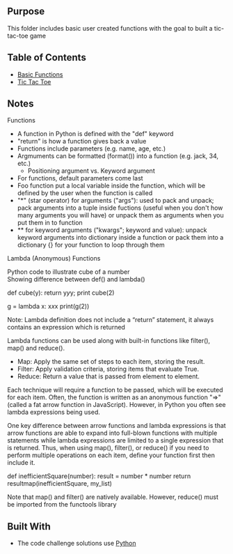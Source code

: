 ## Purpose

This folder includes basic user created functions with the goal to built a tic-tac-toe game

## Table of Contents

  - [Basic Functions](basic-functions.py)
  - [Tic Tac Toe](game.py)

## Notes

Functions
- A function in Python is defined with the "def" keyword
- "return" is how a function gives back a value
- Functions include parameters (e.g. name, age, etc.)
- Argmuments can be formatted (format()) into a function (e.g. jack, 34, etc.)
	- Positioning argument vs. Keyword argument
- For functions, default parameters come last
- Foo function put a local variable inside the function, which will be defined by the user when the function is called
- "*" (star operator) for arguments ("args"): used to pack and unpack; pack arguments into a tuple inside fuctions (useful when you don't how many arguments you will have) or unpack them as arguments when you put them in to function
- ** for keyword arguments ("kwargs"; keyword and value): unpack keyword arguments into dictionary inside a function or pack them into a dictionary {} for your function to loop through them


Lambda (Anonymous) Functions

Python code to illustrate cube of a number  
Showing difference between def() and lambda()

def cube(y): 
    return y*y*y; 
print cube(2)


g = lambda x: x*x*x 
print(g(2))

Note: Lambda definition does not include a “return” statement, it always contains an expression which is returned

Lambda functions can be used along with built-in functions like filter(), map() and reduce().
- Map: Apply the same set of steps to each item, storing the result.
- Filter: Apply validation criteria, storing items that evaluate True.
- Reduce: Return a value that is passed from element to element.

Each technique will require a function to be passed, which will be executed for each item. Often, the function is written as an anonymous function "=>" (called a fat arrow function in JavaScript).
However, in Python you often see lambda expressions being used.

One key difference between arrow functions and lambda expressions is that arrow functions are able to expand into full-blown functions with multiple statements while lambda expressions are limited to a single expression that is returned. Thus, when using map(), filter(), or reduce() if you need to perform multiple operations on each item, define your function first then include it.

def inefficientSquare(number):
   result = number * number
   return resultmap(inefficientSquare, my_list)


Note that map() and filter() are natively available. However, reduce() must be imported from the functools library

## Built With

- The code challenge solutions use [Python](https://www.python.org/)


